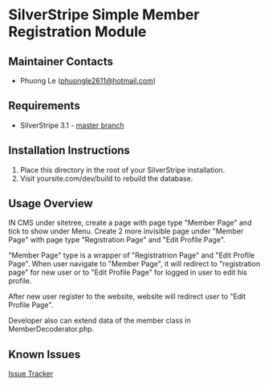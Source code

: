 SilverStripe Simple Member Registration Module
========================================

Maintainer Contacts
-------------------
*  Phuong Le (<phuongle2611@hotmail.com>)

Requirements
------------

* SilverStripe 3.1 - [master branch](https://github.com/phuongle2611/silverstripe_member_registration)

Installation Instructions
-------------------------

1. Place this directory in the root of your SilverStripe installation.
2. Visit yoursite.com/dev/build to rebuild the database.

Usage Overview
--------------

IN CMS under sitetree, create a page with page type "Member Page" and tick to show under Menu. Create 2 more invisible page under "Member Page" with page type "Registration Page" and "Edit Profile Page".

"Member Page" type is a wrapper of "Registratrion Page" and "Edit Profile Page". When user navigate to "Member Page", it will redirect to "registration page" for new user or to "Edit Profile Page" for logged in user to edit his profile.

After new user register to the website, website will redirect user to "Edit Profile Page".

Developer also can extend data of the member class in MemberDecoderator.php.


Known Issues
------------
[Issue Tracker](http://github.com/phuongle2611/silverstripe_member_registration/issues)
  

